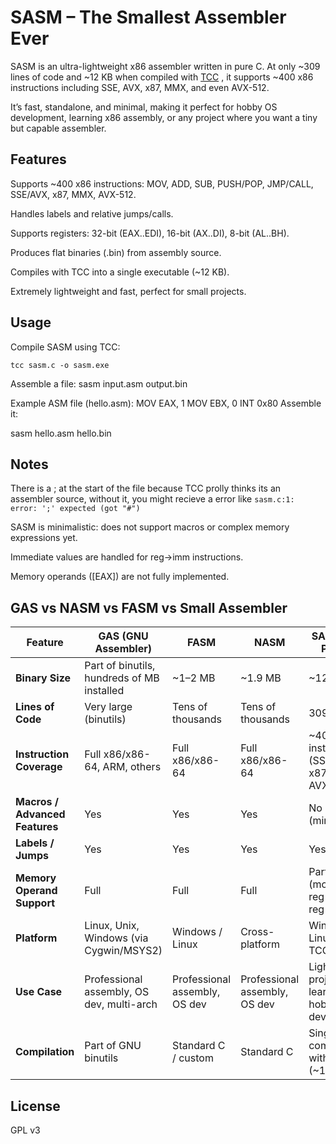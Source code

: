 # SASM – The Smallest Assembler Ever

SASM is an ultra-lightweight x86 assembler written in pure C. At only ~309 lines of code and ~12 KB when compiled with [TCC](https://bellard.org/tcc/)
, it supports ~400 x86 instructions including SSE, AVX, x87, MMX, and even AVX-512.

It’s fast, standalone, and minimal, making it perfect for hobby OS development, learning x86 assembly, or any project where you want a tiny but capable assembler.

## Features

Supports ~400 x86 instructions: MOV, ADD, SUB, PUSH/POP, JMP/CALL, SSE/AVX, x87, MMX, AVX-512.

Handles labels and relative jumps/calls.

Supports registers: 32-bit (EAX..EDI), 16-bit (AX..DI), 8-bit (AL..BH).

Produces flat binaries (.bin) from assembly source.

Compiles with TCC into a single executable (~12 KB).

Extremely lightweight and fast, perfect for small projects.

## Usage

Compile SASM using TCC:

```tcc sasm.c -o sasm.exe```


Assemble a file:
sasm input.asm output.bin

Example ASM file (hello.asm):
MOV EAX, 1
MOV EBX, 0
INT 0x80
Assemble it:

sasm hello.asm hello.bin

## Notes
There is a ; at the start of the file because TCC prolly thinks its an assembler source, without it, you might recieve a error like `sasm.c:1: error: ';' expected (got "#")`

SASM is minimalistic: does not support macros or complex memory expressions yet.

Immediate values are handled for reg→imm instructions.

Memory operands ([EAX]) are not fully implemented.

## GAS vs NASM vs FASM vs Small Assembler
| Feature                        | GAS (GNU Assembler)                        | FASM                          | NASM                          | SASM (This Project)                                 |
| ------------------------------ | ------------------------------------------ | ----------------------------- | ----------------------------- | --------------------------------------------------- |
| **Binary Size**                | Part of binutils, hundreds of MB installed | ~1–2 MB                       | ~1.9 MB                       | ~12 KB                                              |
| **Lines of Code**              | Very large (binutils)                      | Tens of thousands             | Tens of thousands             | 309                                                 |
| **Instruction Coverage**       | Full x86/x86-64, ARM, others               | Full x86/x86-64               | Full x86/x86-64               | ~400 x86 instructions (SSE, AVX, x87, MMX, AVX-512) |
| **Macros / Advanced Features** | Yes                                        | Yes                           | Yes                           | No (minimalistic)                                   |
| **Labels / Jumps**             | Yes                                        | Yes                           | Yes                           | Yes                                                 |
| **Memory Operand Support**     | Full                                       | Full                          | Full                          | Partial (mostly reg→reg / reg→imm)                  |
| **Platform**                   | Linux, Unix, Windows (via Cygwin/MSYS2)    | Windows / Linux               | Cross-platform                | Windows / Linux (via TCC)                           |
| **Use Case**                   | Professional assembly, OS dev, multi-arch  | Professional assembly, OS dev | Professional assembly, OS dev | Lightweight projects, learning, hobby OS dev        |
| **Compilation**                | Part of GNU binutils                       | Standard C / custom           | Standard C                    | Single-file, compiled with TCC (~12 KB)             |

## License
GPL v3








